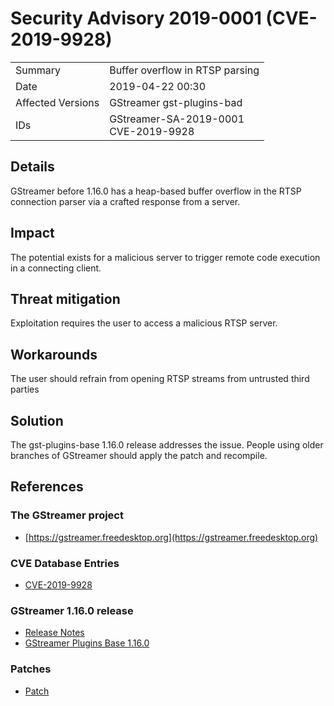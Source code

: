 # Security Advisory 2019-0001 (CVE-2019-9928)

<div class="vertical-table">

|                   |     |
| ----------------- | --- |
| Summary           | Buffer overflow in RTSP parsing |
| Date              | 2019-04-22 00:30 |
| Affected Versions | GStreamer gst-plugins-bad |
| IDs               | GStreamer-SA-2019-0001<br/>CVE-2019-9928 |

</div>

## Details

GStreamer before 1.16.0 has a heap-based buffer overflow in the RTSP connection parser via a crafted response from a server.

## Impact

The potential exists for a malicious server to trigger remote code execution in a connecting client.

## Threat mitigation

Exploitation requires the user to access a malicious RTSP server.

## Workarounds

The user should refrain from opening RTSP streams from untrusted third parties

## Solution

The gst-plugins-base 1.16.0 release addresses the issue. People using older branches of GStreamer should apply the patch and recompile.

## References

### The GStreamer project

- [https://gstreamer.freedesktop.org](https://gstreamer.freedesktop.org)

### CVE Database Entries

- [CVE-2019-9928](https://cve.mitre.org/cgi-bin/cvename.cgi?name=CVE-2019-9928)

### GStreamer 1.16.0 release

- [Release Notes](/releases/1.16/)
- [GStreamer Plugins Base 1.16.0](/src/gst-plugins-base/gst-plugins-base-1.16.0.tar.xz)

### Patches

- [Patch](https://gitlab.freedesktop.org/gstreamer/gst-plugins-base/merge_requests/157)
